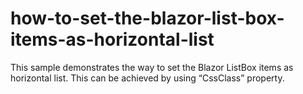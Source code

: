 # how-to-set-the-blazor-list-box-items-as-horizontal-list
This sample demonstrates the way to set the Blazor ListBox items as horizontal list. This can be achieved by using “CssClass” property.
